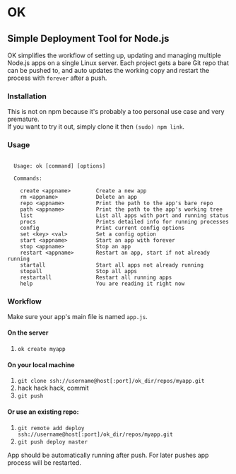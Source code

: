 # OK

## Simple Deployment Tool for Node.js

OK simplifies the workflow of setting up, updating and managing multiple Node.js apps on a single Linux server. Each project gets a bare Git repo that can be pushed to, and auto updates the working copy and restart the process with `forever` after a push.

### Installation

This is not on npm because it's probably a too personal use case and very premature.  
If you want to try it out, simply clone it then `(sudo) npm link`.

### Usage

```

  Usage: ok [command] [options]

  Commands:

    create <appname>        Create a new app
    rm <appname>            Delete an app
    repo <appname>          Print the path to the app's bare repo
    path <appname>          Print the path to the app's working tree
    list                    List all apps with port and running status
    procs                   Prints detailed info for running processes
    config                  Print current config options
    set <key> <val>         Set a config option
    start <appname>         Start an app with forever
    stop <appname>          Stop an app
    restart <appname>       Restart an app, start if not already running
    startall                Start all apps not already running
    stopall                 Stop all apps
    restartall              Restart all running apps
    help                    You are reading it right now

```

### Workflow

Make sure your app's main file is named `app.js`.

#### On the server

1. `ok create myapp`

#### On your local machine

1. `git clone ssh://username@host[:port]/ok_dir/repos/myapp.git`
2. hack hack hack, commit
3. `git push`

#### Or use an existing repo:

1. `git remote add deploy ssh://username@host[:port]/ok_dir/repos/myapp.git`
2. `git push deploy master`

App should be automatically running after push. For later pushes app process will be restarted.
